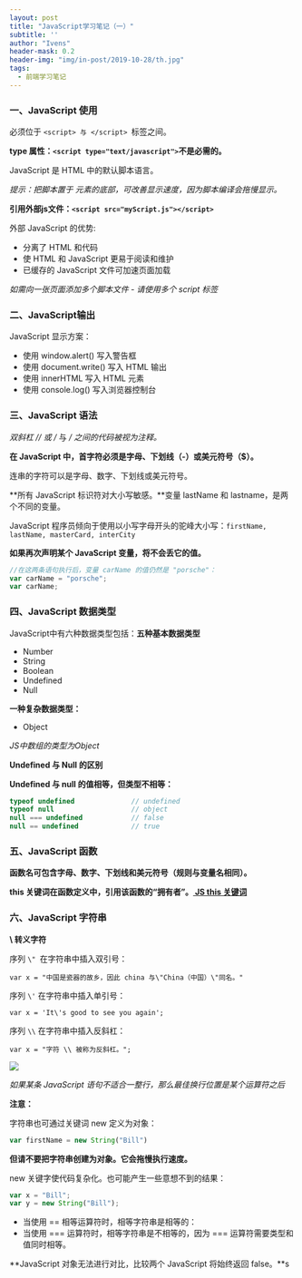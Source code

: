 ```yaml
---
layout: post
title: "JavaScript学习笔记（一）"
subtitle: ''
author: "Ivens"
header-mask: 0.2
header-img: "img/in-post/2019-10-28/th.jpg"
tags:
  - 前端学习笔记
---
```


### 一、JavaScript 使用
必须位于 `<script> 与 </script> `标签之间。

**type 属性：`<script type="text/javascript">`不是必需的。**

JavaScript 是 HTML 中的默认脚本语言。

*提示：把脚本置于 <body> 元素的底部，可改善显示速度，因为脚本编译会拖慢显示。*

**引用外部js文件：`<script src="myScript.js"></script>`**

外部 JavaScript 的优势:
- 分离了 HTML 和代码
- 使 HTML 和 JavaScript 更易于阅读和维护
- 已缓存的 JavaScript 文件可加速页面加载

*如需向一张页面添加多个脚本文件 - 请使用多个 script 标签*

### 二、JavaScript输出
JavaScript 显示方案：
- 使用 window.alert() 写入警告框
- 使用 document.write() 写入 HTML 输出
- 使用 innerHTML 写入 HTML 元素
- 使用 console.log() 写入浏览器控制台

### 三、JavaScript 语法

*双斜杠 // 或 /* 与 */ 之间的代码被视为注释。*

**在 JavaScript 中，首字符必须是字母、下划线（-）或美元符号（$）。**

连串的字符可以是字母、数字、下划线或美元符号。

**所有 JavaScript 标识符对大小写敏感。**变量 lastName 和 lastname，是两个不同的变量。

JavaScript 程序员倾向于使用以小写字母开头的驼峰大小写：`firstName, lastName, masterCard, interCity`

**如果再次声明某个 JavaScript 变量，将不会丢它的值。**

```javascript
//在这两条语句执行后，变量 carName 的值仍然是 "porsche"：
var carName = "porsche";
var carName; 
```

### 四、JavaScript 数据类型
JavaScript中有六种数据类型包括：**五种基本数据类型**
- Number
- String
- Boolean
- Undefined
- Null


**一种复杂数据类型：**
- Object

*JS中数组的类型为Object*

**Undefined 与 Null 的区别**

**Undefined 与 null 的值相等，但类型不相等：**
```js
typeof undefined              // undefined
typeof null                   // object
null === undefined            // false
null == undefined             // true
```
### 五、JavaScript 函数

**函数名可包含字母、数字、下划线和美元符号（规则与变量名相同）。**

**this 关键词在函数定义中，引用该函数的“拥有者”。[ JS this 关键词][1]**

### 六、JavaScript 字符串

**\ 转义字符**

序列 `\" `在字符串中插入双引号：
```
var x = "中国是瓷器的故乡，因此 china 与\"China（中国）\"同名。"
```

序列 `\'` 在字符串中插入单引号：
```
var x = 'It\'s good to see you again';
```
序列 `\\` 在字符串中插入反斜杠：
```
var x = "字符 \\ 被称为反斜杠。";
```
![](../../../../img/in-post/2019-10-28/a.png)

*如果某条 JavaScript 语句不适合一整行，那么最佳换行位置是某个运算符之后*

**注意：**

字符串也可通过关键词 new 定义为对象：
```js
var firstName = new String("Bill")
```
**但请不要把字符串创建为对象。它会拖慢执行速度。**

new 关键字使代码复杂化。也可能产生一些意想不到的结果：
```js
var x = "Bill";             
var y = new String("Bill");
```
- 当使用 == 相等运算符时，相等字符串是相等的：
- 当使用 === 运算符时，相等字符串是不相等的，因为 === 运算符需要类型和值同时相等。

**JavaScript 对象无法进行对比，比较两个 JavaScript 将始终返回 false。**s












[1]:https://www.w3school.com.cn/js/js_this.asp
